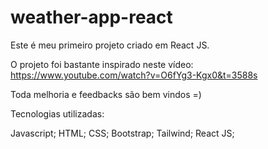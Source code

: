 # weather-app-react

Este é meu primeiro projeto criado em React JS.

O projeto foi bastante inspirado neste vídeo: https://www.youtube.com/watch?v=O6fYg3-Kgx0&t=3588s

Toda melhoria e feedbacks são bem vindos =)

Tecnologias utilizadas:

Javascript;
HTML;
CSS;
Bootstrap;
Tailwind;
React JS;
